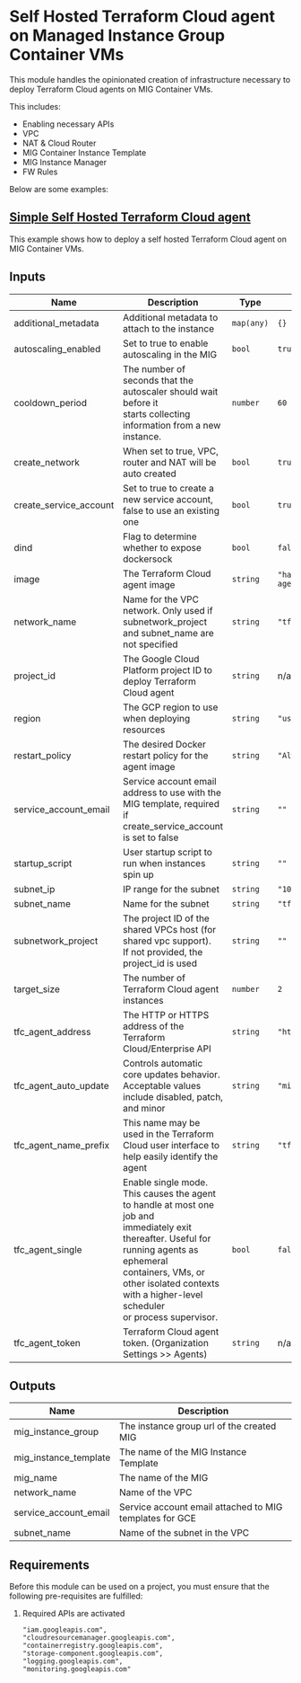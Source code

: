 # Self Hosted Terraform Cloud agent on Managed Instance Group Container VMs

This module handles the opinionated creation of infrastructure necessary to deploy Terraform Cloud agents on MIG Container VMs.

This includes:

- Enabling necessary APIs
- VPC
- NAT & Cloud Router
- MIG Container Instance Template
- MIG Instance Manager
- FW Rules

Below are some examples:

## [Simple Self Hosted Terraform Cloud agent](../../examples/tfc-agent-mig-container-vm-simple/README.md)

This example shows how to deploy a self hosted Terraform Cloud agent on MIG Container VMs.

<!-- BEGINNING OF PRE-COMMIT-TERRAFORM DOCS HOOK -->
## Inputs

| Name | Description | Type | Default | Required |
|------|-------------|------|---------|:--------:|
| additional\_metadata | Additional metadata to attach to the instance | `map(any)` | `{}` | no |
| autoscaling\_enabled | Set to true to enable autoscaling in the MIG | `bool` | `true` | no |
| cooldown\_period | The number of seconds that the autoscaler should wait before it<br>starts collecting information from a new instance. | `number` | `60` | no |
| create\_network | When set to true, VPC, router and NAT will be auto created | `bool` | `true` | no |
| create\_service\_account | Set to true to create a new service account, false to use an existing one | `bool` | `true` | no |
| dind | Flag to determine whether to expose dockersock | `bool` | `false` | no |
| image | The Terraform Cloud agent image | `string` | `"hashicorp/tfc-agent:latest"` | no |
| network\_name | Name for the VPC network. Only used if subnetwork\_project and subnet\_name are not specified | `string` | `"tfc-agent-network"` | no |
| project\_id | The Google Cloud Platform project ID to deploy Terraform Cloud agent | `string` | n/a | yes |
| region | The GCP region to use when deploying resources | `string` | `"us-central1"` | no |
| restart\_policy | The desired Docker restart policy for the agent image | `string` | `"Always"` | no |
| service\_account\_email | Service account email address to use with the MIG template, required if create\_service\_account is set to false | `string` | `""` | no |
| startup\_script | User startup script to run when instances spin up | `string` | `""` | no |
| subnet\_ip | IP range for the subnet | `string` | `"10.10.10.0/24"` | no |
| subnet\_name | Name for the subnet | `string` | `"tfc-agent-subnet"` | no |
| subnetwork\_project | The project ID of the shared VPCs host (for shared vpc support).<br>If not provided, the project\_id is used | `string` | `""` | no |
| target\_size | The number of Terraform Cloud agent instances | `number` | `2` | no |
| tfc\_agent\_address | The HTTP or HTTPS address of the Terraform Cloud/Enterprise API | `string` | `"https://app.terraform.io"` | no |
| tfc\_agent\_auto\_update | Controls automatic core updates behavior. Acceptable values include disabled, patch, and minor | `string` | `"minor"` | no |
| tfc\_agent\_name\_prefix | This name may be used in the Terraform Cloud user interface to help easily identify the agent | `string` | `"tfc-agent-container-vm"` | no |
| tfc\_agent\_single | Enable single mode. This causes the agent to handle at most one job and<br>immediately exit thereafter. Useful for running agents as ephemeral<br>containers, VMs, or other isolated contexts with a higher-level scheduler<br>or process supervisor. | `bool` | `false` | no |
| tfc\_agent\_token | Terraform Cloud agent token. (Organization Settings >> Agents) | `string` | n/a | yes |

## Outputs

| Name | Description |
|------|-------------|
| mig\_instance\_group | The instance group url of the created MIG |
| mig\_instance\_template | The name of the MIG Instance Template |
| mig\_name | The name of the MIG |
| network\_name | Name of the VPC |
| service\_account\_email | Service account email attached to MIG templates for GCE |
| subnet\_name | Name of the subnet in the VPC |

<!-- END OF PRE-COMMIT-TERRAFORM DOCS HOOK -->

## Requirements

Before this module can be used on a project, you must ensure that the following pre-requisites are fulfilled:

1. Required APIs are activated

    ```text
    "iam.googleapis.com",
    "cloudresourcemanager.googleapis.com",
    "containerregistry.googleapis.com",
    "storage-component.googleapis.com",
    "logging.googleapis.com",
    "monitoring.googleapis.com"
    ```
